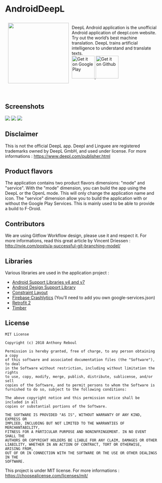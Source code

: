 # AndroidDeepL

<img src="https://lh3.googleusercontent.com/BL0P8TR4Rnk9QOD2F-quWKluCqiLXoPysDqSblfaDs-LXs8ti97bBzbvXA12-igo844=w300" align="left" width="200" hspace="10" vspace="10"/>
</br>
DeepL Android application is the unofficial Android application of deepl.com website. Try out the world’s best
machine translation. DeepL trains artificial intelligence to understand and translate texts. </br>
<a href="https://play.google.com/store/apps/details?id=com.anthony.deepl.openl">
    <img alt="Get it on Google Play"
        height="75"
        src="https://play.google.com/intl/en_us/badges/images/generic/en_badge_web_generic.png" />
</a>

<a href="https://github.com/Anthony-Reboul/AndroidDeepL/releases">
    <img alt="Get it on Github"
        height="75"
        src="https://github.com/Anthony-Reboul/AndroidDeepL/blob/master/assets/badges/get-it-on-github.png" />
</a>

</br></br>
## Screenshots
[![](https://lh3.googleusercontent.com/OTxCsvgILpPoxZdBEZXAzfReDYOheEeK82dBN8TRimI1hVMQcCPxVO58FrotIOEpijM=h900)](https://play.google.com/store/apps/details?id=com.anthony.deepl.openl)   [![](https://lh3.googleusercontent.com/40_8WYWWgIe2OUU5Q5SaFCbUle2xNRHUU_rn0C7ocOopPwxPOeX0xv7eQ9yYHRKMSw=h900)](https://play.google.com/store/apps/details?id=com.anthony.deepl.openl)   [![](https://lh3.googleusercontent.com/82JBhR2MbQR6mqcJlW9Th4vahPcM-rYS-PSIgxc5P1SO9qw_wP3sKCQBBFUswo019g=h900)](https://play.google.com/store/apps/details?id=com.anthony.deepl.openl)


## Disclaimer
This is not the official DeepL app. Deepl and Linguee are registered trademarks owned by DeepL GmbH, and used under license. For more informations : https://www.deepl.com/publisher.html


## Product flavors
The application contains two product flavors dimensions: "mode" and "service". With the "mode" dimension, you can build the app using the DeepL or the OpenL mode. This will only change the application name and icon. The "service" dimension allow you to build the application with or without the Google Play Services. This is mainly used to be able to provide a build to F-Droid. 


## Contributors
We are using Gitflow Workflow design, please use it and respect it.
For more informations, read this great article by Vincent Driessen : http://nvie.com/posts/a-successful-git-branching-model/


## Libraries
Various libraries are used in the application project :
- [Android Support Libraries v4 and v7](https://developer.android.com/topic/libraries/support-library/index.html)
- [Android Design Support Library](https://developer.android.com/training/material/design-library.html)
- [Constraint Layout](https://developer.android.com/training/constraint-layout/index.html)
- [Firebase Crashlytics](https://firebase.google.com/docs/crashlytics/) (You'll need to add you own google-services.json)
- [Retrofit 2](http://square.github.io/retrofit/)
- [Timber](https://github.com/JakeWharton/timber)

## License

```
MIT License

Copyright (c) 2018 Anthony Reboul

Permission is hereby granted, free of charge, to any person obtaining a copy
of this software and associated documentation files (the "Software"), to deal
in the Software without restriction, including without limitation the rights
to use, copy, modify, merge, publish, distribute, sublicense, and/or sell
copies of the Software, and to permit persons to whom the Software is
furnished to do so, subject to the following conditions:

The above copyright notice and this permission notice shall be included in all
copies or substantial portions of the Software.

THE SOFTWARE IS PROVIDED "AS IS", WITHOUT WARRANTY OF ANY KIND, EXPRESS OR
IMPLIED, INCLUDING BUT NOT LIMITED TO THE WARRANTIES OF MERCHANTABILITY,
FITNESS FOR A PARTICULAR PURPOSE AND NONINFRINGEMENT. IN NO EVENT SHALL THE
AUTHORS OR COPYRIGHT HOLDERS BE LIABLE FOR ANY CLAIM, DAMAGES OR OTHER
LIABILITY, WHETHER IN AN ACTION OF CONTRACT, TORT OR OTHERWISE, ARISING FROM,
OUT OF OR IN CONNECTION WITH THE SOFTWARE OR THE USE OR OTHER DEALINGS IN THE
SOFTWARE.
```

This project is under MIT license.
For more informations : https://choosealicense.com/licenses/mit/
